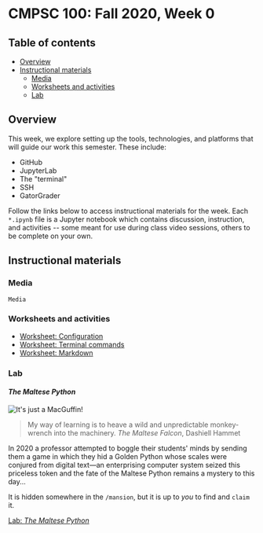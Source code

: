 # CMPSC 100: Fall 2020, Week 0

## Table of contents

* [Overview](#overview)
* [Instructional materials](#instructional-materials)
  * [Media](#media)
  * [Worksheets and activities](#worksheets-and-activities)
  * [Lab](#lab)

## Overview

This week, we explore setting up the tools, technologies, and platforms that will guide our work this semester. These include:

* GitHub
* JupyterLab
* The "terminal"
* SSH
* GatorGrader

Follow the links below to access instructional materials for the week. Each `*.ipynb` file is a Jupyter notebook which contains discussion, instruction, and activities -- some meant for use during class video sessions, others to be complete on your own.

## Instructional materials

### Media

```
Media
```

### Worksheets and activities

* [Worksheet: Configuration](worksheets/CMPSC%20100%20-%20Week%2000%20-%20Worksheet%20-%20Configuration.ipynb)
* [Worksheet: Terminal commands](worksheets/CMPSC%20100%20-%20Week%2000%20-%20Worksheet%20-%20Terminal%20commands.ipynb)
* [Worksheet: Markdown](worksheets/CMPSC%20100%20-%20Week%2000%20-%20Worksheet%20-%20Markdown.ipynb)

### Lab

#### _The Maltese Python_

![It's just a MacGuffin!](https://cs.allegheny.edu/sites/dluman/cmpsc100/cmpsc-100-maltese-python.png)

> My way of learning is to heave a wild and unpredictable monkey-wrench into the machinery.
> _The Maltese Falcon_, Dashiell Hammet

In 2020 a professor attempted to boggle their students' minds by sending them a game in which they hid a Golden Python whose scales were conjured from digital text—an enterprising computer system seized this priceless token and the fate of the Maltese Python remains a mystery to this day...

It is hidden somewhere in the `/mansion`, but it is up to _you_ to find and `claim` it.

[Lab: _The Maltese Python_](lab/CMPSC%20100%20-%20Week%2000%20-%20Lab%20-%20The%20Maltese%20Python.ipynb)